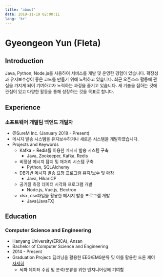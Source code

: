 ```yaml
---
title: 'about'
date: 2019-11-19 02:00:11
lang: 'kr'
---
```


# Gyeongeon Yun (Fleta)

## Introduction

Java, Python, Node.js를 사용하여 서비스를 개발 및 운영한 경험이 있습니다. 확장성과 유지보수성이 좋은 코드를 만들기 위해 노력하고 있습니다. 최근 오픈소스 활동에 관심을 가지게 되어 기여하고자 노력하는 과정을 즐기고 있습니다. 새 기술을 접하는 것에 관심이 있고 다양한 활동을 통해 성장하는 것을 목표로 합니다. 

## Experience

### 소프트웨어 개발팀 백엔드 개발자

- @SureM Inc. (January 2018 - Present)
- 메시지 발송 시스템을 유지보수하거나 새로운 시스템을 개발하였습니다.
- Projects and Keywords
  - Kafka + Redis를 이용한 메시지 발송 시스템 구축
    - Java, Zookeeper, Kafka, Redis
  - 비정상 메시지 탐지 및 재처리 시스템 구축
    - Python, SQLAlchemy
  - DB기반 메시지 발송 요청 프로그램 유지/보수 및 확장
    - Java, HikariCP
  - 공기질 측정 데이터 시각화 프로그램 개발
    - Node.js, Vue.js, Electron
  - xlsx, csv파일을 활용한 메시지 발송 프로그램 개발
    - Java(JavaFX)

## Education

### Computer Science and Engineering

- Hanyang University(ERICA), Ansan
- Bachelor of Computer Science and Engineering
- 2014 - Present
- Graduation Project: 딥러닝을 활용한 EEG/EMG분류 및 이를 활용한 드론 제어 [자세히]()
  - 뇌파 데이터 수집 및 분석/분류를 위한 엔지니어링에 기여함